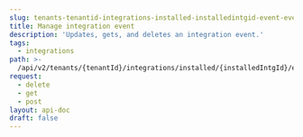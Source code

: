 ```yaml
---
slug: tenants-tenantid-integrations-installed-installedintgid-event-eventid
title: Manage integration event
description: 'Updates, gets, and deletes an integration event.'
tags:
  - integrations
path: >-
  /api/v2/tenants/{tenantId}/integrations/installed/{installedIntgId}/event/{eventId}
request:
  - delete
  - get
  - post
layout: api-doc
draft: false
---
```

